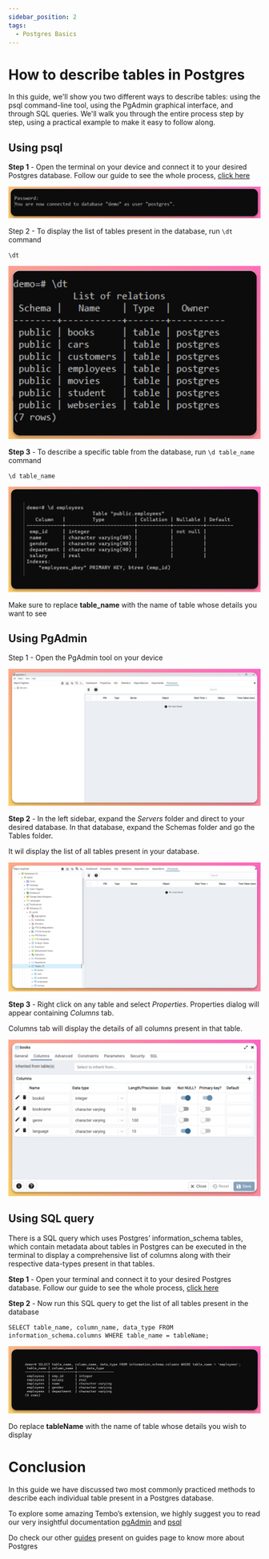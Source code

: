 ```yaml
---
sidebar_position: 2
tags:
  - Postgres Basics
---
```


# How to describe tables in Postgres

In this guide, we'll show you two different ways to describe tables: using the psql command-line tool, using the PgAdmin graphical interface, and through SQL queries. We'll walk you through the entire process step by step, using a practical example to make it easy to follow along.

## Using psql

**Step 1** - Open the terminal on your device and connect it to your desired Postgres database. Follow our guide to see the whole process, [click here](https://tembo.io/docs/postgres_guides/how-to-connect-to-postgres)

![connected-database](images/connected-database.png)

Step 2 - To display the list of tables present in the database, run `\dt` command

```
\dt
```

![dt-command](images/dt-command.png)

**Step 3** - To describe a specific table from the database, run `\d table_name` command

```
\d table_name
```

![d-command](images/d-command.png)

Make sure to replace **table_name** with the name of table whose details you want to see

## Using PgAdmin

Step 1 - Open the PgAdmin tool on your device

![pgadmin](images/pgadmin.png)

**Step 2** - In the left sidebar, expand the _Servers_ folder and direct to your desired database. In that database, expand the Schemas folder and go the Tables folder.

It wil display the list of all tables present in your database.

![tables-in-pgadmin](images/tables-in-pgadmin.png)

**Step 3** - Right click on any table and select _Properties_. Properties dialog will appear containing _Columns_ tab.

Columns tab will display the details of all columns present in that table.

![table-properties](images/table-properties.png)

## Using SQL query

There is a SQL query which uses Postgres’ information_schema tables, which contain metadata about tables in Postgres can be executed in the terminal to display a comprehensive list of columns along with their respective data-types present in that tables.

**Step 1** - Open your terminal and connect it to your desired Postgres database. Follow our guide to see the whole process, [click here](https://tembo.io/docs/postgres_guides/how-to-connect-to-postgres/)

**Step 2** - Now run this SQL query to get the list of all tables present in the database

```
SELECT table_name, column_name, data_type FROM information_schema.columns WHERE table_name = tableName;
```

![sql-query-to-describe-table](images/sql-query-to-describe-table.png)

Do replace **tableName** with the name of table whose details you wish to display

# Conclusion

In this guide we have discussed two most commonly practiced methods to describe each individual table present in a Postgres database.

To explore some amazing Tembo’s extension, we highly suggest you to read our very insightful documentation [pgAdmin](https://www.pgadmin.org/docs/pgadmin4/latest/index.html) and [psql](https://www.postgresql.org/docs/current/app-psql.html)

Do check our other [guides](https://tembo.io/docs/) present on guides page to know more about Postgres
